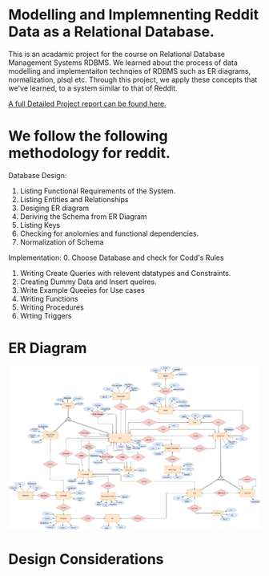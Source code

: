 # Modelling and Implemnenting Reddit Data as a Relational Database.

This is an acadamic project for the course on Relational Database Management Systems RDBMS. We learned about the process of data modelling and implementaiton technqies of RDBMS such as ER diagrams, normalization, plsql etc. Through this project, we apply these concepts that we've learned, to a system similar to that of Reddit.

[A full Detailed Project report can be found here.](https://github.com/safeer2978/reddit_dbms/blob/main/report.pdf)



# We follow the following methodology for reddit.

Database Design:

1. Listing Functional Requirements of the System.
2. Listing Entities and Relationships
3. Desiging ER diagram
4. Deriving the Schema from ER Diagram
5. Listing Keys
6. Checking for anolomies and functional dependencies.
6. Normalization of Schema

Implementation:
0. Choose Database and check for Codd's Rules
1. Writing Create Queries with relevent datatypes and Constraints.
2. Creating Dummy Data and Insert queires.
5. Write Example Queeies for Use cases
3. Writing Functions
4. Writing Procedures
5. Wrting Triggers


# ER Diagram

![](https://github.com/safeer2978/reddit_dbms/blob/main/ER_DIAGRAM.png)


# Design Considerations



